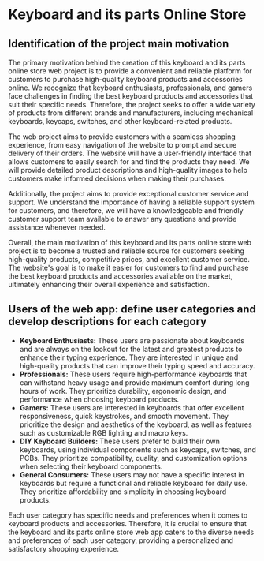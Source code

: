 # Keyboard and its parts Online Store




## Identification of the project main motivation
The primary motivation behind the creation of this keyboard and its parts online store web project is to provide a convenient and reliable platform for customers to purchase high-quality keyboard products and accessories online. We recognize that keyboard enthusiasts, professionals, and gamers face challenges in finding the best keyboard products and accessories that suit their specific needs. Therefore, the project seeks to offer a wide variety of products from different brands and manufacturers, including mechanical keyboards, keycaps, switches, and other keyboard-related products.

The web project aims to provide customers with a seamless shopping experience, from easy navigation of the website to prompt and secure delivery of their orders. The website will have a user-friendly interface that allows customers to easily search for and find the products they need. We will provide detailed product descriptions and high-quality images to help customers make informed decisions when making their purchases.

Additionally, the project aims to provide exceptional customer service and support. We understand the importance of having a reliable support system for customers, and therefore, we will have a knowledgeable and friendly customer support team available to answer any questions and provide assistance whenever needed.

Overall, the main motivation of this keyboard and its parts online store web project is to become a trusted and reliable source for customers seeking high-quality products, competitive prices, and excellent customer service. The website's goal is to make it easier for customers to find and purchase the best keyboard products and accessories available on the market, ultimately enhancing their overall experience and satisfaction.
 
 

## Users of the web app: define user categories and develop descriptions for each category
- **Keyboard Enthusiasts:** These users are passionate about keyboards and are always on the lookout for the latest and greatest products to enhance their typing experience. They are interested in unique and high-quality products that can improve their typing speed and accuracy.
- **Professionals:** These users require high-performance keyboards that can withstand heavy usage and provide maximum comfort during long hours of work. They prioritize durability, ergonomic design, and performance when choosing keyboard products.
- **Gamers:** These users are interested in keyboards that offer excellent responsiveness, quick keystrokes, and smooth movement. They prioritize the design and aesthetics of the keyboard, as well as features such as customizable RGB lighting and macro keys.
- **DIY Keyboard Builders:** These users prefer to build their own keyboards, using individual components such as keycaps, switches, and PCBs. They prioritize compatibility, quality, and customization options when selecting their keyboard components.
- **General Consumers:** These users may not have a specific interest in keyboards but require a functional and reliable keyboard for daily use. They prioritize affordability and simplicity in choosing keyboard products.

Each user category has specific needs and preferences when it comes to keyboard products and accessories. Therefore, it is crucial to ensure that the keyboard and its parts online store web app caters to the diverse needs and preferences of each user category, providing a personalized and satisfactory shopping experience.


